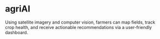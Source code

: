 # agriAI
 Using satellite imagery and computer vision, farmers can map fields, track crop health, and receive actionable recommendations via a user-friendly dashboard. 
